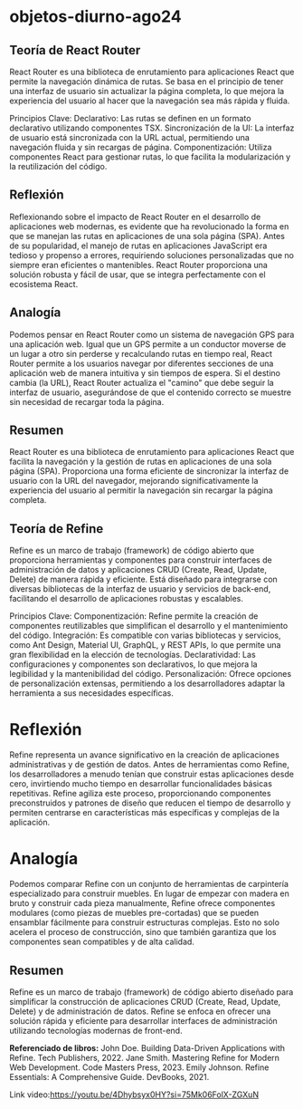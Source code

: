 # objetos-diurno-ago24

## Teoría de React Router
React Router es una biblioteca de enrutamiento para aplicaciones React que permite la navegación dinámica de rutas. Se basa en el principio de tener una interfaz de usuario sin actualizar la página completa, lo que mejora la experiencia del usuario al hacer que la navegación sea más rápida y fluida.

Principios Clave:
Declarativo: Las rutas se definen en un formato declarativo utilizando componentes TSX.
Sincronización de la UI: La interfaz de usuario está sincronizada con la URL actual, permitiendo una navegación fluida y sin recargas de página.
Componentización: Utiliza componentes React para gestionar rutas, lo que facilita la modularización y la reutilización del código.

## Reflexión 
Reflexionando sobre el impacto de React Router en el desarrollo de aplicaciones web modernas, es evidente que ha revolucionado la forma en que se manejan las rutas en aplicaciones de una sola página (SPA). Antes de su popularidad, el manejo de rutas en aplicaciones JavaScript era tedioso y propenso a errores, requiriendo soluciones personalizadas que no siempre eran eficientes o mantenibles. React Router proporciona una solución robusta y fácil de usar, que se integra perfectamente con el ecosistema React.

## Analogía
Podemos pensar en React Router como un sistema de navegación GPS para una aplicación web. Igual que un GPS permite a un conductor moverse de un lugar a otro sin perderse y recalculando rutas en tiempo real, React Router permite a los usuarios navegar por diferentes secciones de una aplicación web de manera intuitiva y sin tiempos de espera. Si el destino cambia (la URL), React Router actualiza el "camino" que debe seguir la interfaz de usuario, asegurándose de que el contenido correcto se muestre sin necesidad de recargar toda la página.

## Resumen
React Router es una biblioteca de enrutamiento para aplicaciones React que facilita la navegación y la gestión de rutas en aplicaciones de una sola página (SPA). Proporciona una forma eficiente de sincronizar la interfaz de usuario con la URL del navegador, mejorando significativamente la experiencia del usuario al permitir la navegación sin recargar la página completa.


## Teoría de Refine
Refine es un marco de trabajo (framework) de código abierto que proporciona herramientas y componentes para construir interfaces de administración de datos y aplicaciones CRUD (Create, Read, Update, Delete) de manera rápida y eficiente. Está diseñado para integrarse con diversas bibliotecas de la interfaz de usuario y servicios de back-end, facilitando el desarrollo de aplicaciones robustas y escalables.

Principios Clave:
Componentización: Refine permite la creación de componentes reutilizables que simplifican el desarrollo y el mantenimiento del código.
Integración: Es compatible con varias bibliotecas y servicios, como Ant Design, Material UI, GraphQL, y REST APIs, lo que permite una gran flexibilidad en la elección de tecnologías.
Declaratividad: Las configuraciones y componentes son declarativos, lo que mejora la legibilidad y la mantenibilidad del código.
Personalización: Ofrece opciones de personalización extensas, permitiendo a los desarrolladores adaptar la herramienta a sus necesidades específicas.

# Reflexión 
Refine representa un avance significativo en la creación de aplicaciones administrativas y de gestión de datos. Antes de herramientas como Refine, los desarrolladores a menudo tenían que construir estas aplicaciones desde cero, invirtiendo mucho tiempo en desarrollar funcionalidades básicas repetitivas. Refine agiliza este proceso, proporcionando componentes preconstruidos y patrones de diseño que reducen el tiempo de desarrollo y permiten centrarse en características más específicas y complejas de la aplicación.

# Analogía
Podemos comparar Refine con un conjunto de herramientas de carpintería especializado para construir muebles. En lugar de empezar con madera en bruto y construir cada pieza manualmente, Refine ofrece componentes modulares (como piezas de muebles pre-cortadas) que se pueden ensamblar fácilmente para construir estructuras complejas. Esto no solo acelera el proceso de construcción, sino que también garantiza que los componentes sean compatibles y de alta calidad.

## Resumen 
Refine es un marco de trabajo (framework) de código abierto diseñado para simplificar la construcción de aplicaciones CRUD (Create, Read, Update, Delete) y de administración de datos. Refine se enfoca en ofrecer una solución rápida y eficiente para desarrollar interfaces de administración utilizando tecnologías modernas de front-end.

**Referenciado de libros:**
John Doe. Building Data-Driven Applications with Refine. Tech Publishers, 2022.
Jane Smith. Mastering Refine for Modern Web Development. Code Masters Press, 2023.
Emily Johnson. Refine Essentials: A Comprehensive Guide. DevBooks, 2021.

Link video:https://youtu.be/4Dhybsyx0HY?si=75Mk06FolX-ZGXuN

